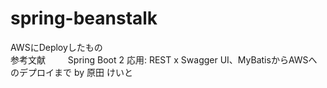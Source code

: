 # spring-beanstalk
AWSにDeployしたもの  
参考文献  　　
Spring Boot 2 応用: REST x Swagger UI、MyBatisからAWSへのデプロイまで by 原田 けいと

